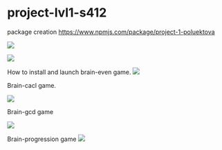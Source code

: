 # project-lvl1-s412

package creation https://www.npmjs.com/package/project-1-poluektova

<a href="https://codeclimate.com/github/PoluektPolina/project-lvl1-s412/maintainability"><img src="https://api.codeclimate.com/v1/badges/522bf85a973a5077188f/maintainability" /></a>

<a href="https://travis-ci.com/PoluektPolina/project-lvl1-s412"><img src="https://travis-ci.com/PoluektPolina/project-lvl1-s412.svg?branch=master" /></a>

How to install and launch brain-even game.
<a href="https://asciinema.org/a/aFCk1baCZJSWxI9rRA0powEoc" target="_blank"><img src="https://asciinema.org/a/aFCk1baCZJSWxI9rRA0powEoc.svg" /></a>

Brain-cacl game.

<a href="https://asciinema.org/a/zKtQ5zfr0apxBK62aEKoy5ba2" target="_blank"><img src="https://asciinema.org/a/zKtQ5zfr0apxBK62aEKoy5ba2.svg" /></a>

Brain-gcd game

<a href="https://asciinema.org/a/MMDzjpjtSVK1b5dCdE8Wqtnn7" target="_blank"><img src="https://asciinema.org/a/MMDzjpjtSVK1b5dCdE8Wqtnn7.svg" /></a>

Brain-progression game
<a href="https://asciinema.org/a/1x0Iuf0WEHsjVgrbXzbC5Nuv9" target="_blank"><img src="https://asciinema.org/a/1x0Iuf0WEHsjVgrbXzbC5Nuv9.svg" /></a>
